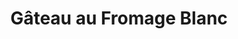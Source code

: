 ---
layout: recette
categories: [recettes]
hidden: true
lang: fr
title: Gâteau au Fromage Blanc
type: sucre
ingredients: 
  - nom: pâte brisée 
    qte: 1
  - nom: fromage blanc
    qte: 500
    unite: gr
  - nom: oeufs
    qte: 5
  - nom: farine
    qte: 50
    unite: gr
  - nom: crème fraiche
    qte: 30
    unite: gr
  - nom: levure chimique
    qte: 11
    unite: gr
  - nom: sucre
    qte: 175
    unite: gr
preconditions:
  - Le fromage blanc, la crème fraiche et les oeufs doivent être à température ambiante
  - Préchauffer le four à 150°C
etapes:
  - label: Préparation 1/2
    details:
      - Mettre le fromage blanc dans un saladier
      - Ajouter la crème fraiche
      - Fouetter
  - label: Préparation 2/2
    details:
      - Dans un autre saladier, casser les oeufs
      - Ajouter le sucre
      - Faire blanchir
      - Ajouter le mélange de fromage blanc et de crème fraiche
      - Tamiser la farine et la levure sur le mélange
      - Mélanger
  - label: Assemblage
    details: 
      - Étaler la pâte brisée dans un moule rond
      - Verser le mélange
cuisson: 
  - Cuire 30 minutes à 150°C
  - Cuire 20 minutes à 180°C
variantes:
  - label: Mettre des zestes de citron au moment de faire la pâte brisée, en mettre également dans le fromage blanc
    todo: false
---